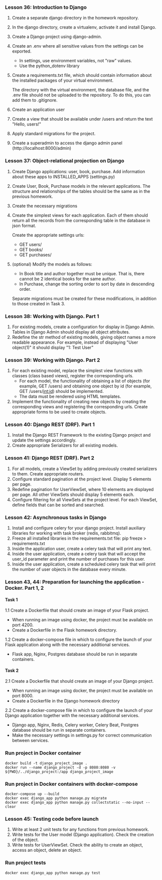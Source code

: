 ### Lesson 36: Introduction to Django

1. Create a separate django directory in the homework repository.
2. In the django directory, create a virtualenv, activate it and install Django.
3. Create a Django project using django-admin.
4. Create an .env where all sensitive values from the settings can be exported.
   - In settings, use environment variables, not "raw" values.
   - Use the python_dotenv library
5. Create a requirements.txt file, which should contain information about the installed packages of your virtual environment.

    The directory with the virtual environment, the database file, and the .env file should not be uploaded to the repository. To do this, you can add them to .gitignore.
6. Create an application user
7. Create a view that should be available under /users and return the text "Hello, users!"
8. Apply standard migrations for the project.
9. Create a superadmin to access the django admin panel (http://localhost:8000/admin)

### Lesson 37: Object-relational projection on Django

1. Create Django applications: user, book, purchase. Add information about these apps to INSTALLED_APPS (settings.py)
2. Create User, Book, Purchase models in the relevant applications. The structure and relationships of the tables should be the same as in the previous homework.
3. Create the necessary migrations
4. Create the simplest views for each application. Each of them should return all the records from the corresponding table in the database in json format.
 
    Create the appropriate settings urls:
   - GET users/
   - GET books/
   - GET purchases/

5. (optional) Modify the models as follows:
   - In Book title and author together must be unique. That is, there cannot be 2 identical books for the same author.
   - In Purchase, change the sorting order to sort by date in descending order.

    Separate migrations must be created for these modifications, in addition to those created in Task 3.

### Lesson 38: Working with Django. Part 1

1. For existing models, create a configuration for display in Django Admin. Tables in Django Admin should display all object attributes.
2. Redefine the str method of existing models, giving object names a more readable appearance. For example, instead of displaying "User object(1)" it should display "1: Test User"

### Lesson 39: Working with Django. Part 2

1. For each existing model, replace the simplest view functions with classes (class based views), register the corresponding urls.
   - For each model, the functionality of obtaining a list of objects (for example, GET /users) and obtaining one object by id (for example, GET /users/<int:id>) should be implemented.
   - The data must be rendered using HTML templates.
2. Implement the functionality of creating new objects by creating the corresponding views and registering the corresponding urls.
Create appropriate forms to be used to create objects.

### Lesson 40: Django REST (DRF). Part 1

1. Install the Django REST Framework to the existing Django project and update the settings accordingly.
2. Create appropriate Serializers for all existing models.

### Lesson 41: Django REST (DRF). Part 2

1. For all models, create a ViewSet by adding previously created serializers to them. Create appropriate routers.
2. Configure standard pagination at the project level. Display 5 elements per page.
3. Redefine pagination for UserViewSet, where 10 elements are displayed per page. All other ViewSets should display 5 elements each.
4. Configure filtering for all ViewSets at the project level. For each ViewSet, define fields that can be sorted and searched.

### Lesson 42: Asynchronous tasks in Django

1. Install and configure celery for your django project.
Install auxiliary libraries for working with task broker (redis, rabbitmq).
2. Freeze all installed libraries in the requirements.txt file: pip freeze > requirements.txt
3. Inside the application user, create a celery task that will print any text.
4. Inside the user application, create a celery task that will accept the user_id parameter and print the number of purchases for this user.
5. Inside the user application, create a scheduled celery task that will print the number of user objects in the database every minute.

### Lesson 43, 44: Preparation for launching the application - Docker. Part 1, 2

#### Task 1
1.1 Create a Dockerfile that should create an image of your Flask project.
- When running an image using docker, the project must be available on port 4200.
- Create a Dockerfile in the Flask homework directory.

1.2 Create a docker-compose file in which to configure the launch of your Flask application along with the necessary additional services.
- Flask app, Nginx, Postgres database should be run in separate containers.

#### Task 2
2.1 Create a Dockerfile that should create an image of your Django project.
- When running an image using docker, the project must be available on port 8000.
- Create a Dockerfile in the Django homework directory

2.2 Create a docker-compose file in which to configure the launch of your Django application together with the necessary additional services.
- Django app, Nginx, Redis, Celery worker, Celery Beat, Postgres database should be run in separate containers.
- Make the necessary settings in settings.py for correct communication between services.


### Run project in Docker container
```
docker build -t django_project_image . 
docker run --name django_project -d -p 8080:8080 -v ${PWD}/../django_project:/app django_project_image
```

### Run project in Docker containers with docker-compose
```
docker-compose up --build
docker exec django_app python manage.py migrate
docker exec django_app python manage.py collectstatic --no-input --clear
```

### Lesson 45: Testing code before launch
1. Write at least 2 unit tests for any functions from previous homework.
2. Write tests for the User model (Django application). Check the creation of the object.
3. Write tests for UserViewSet. Check the ability to create an object, access an object, delete an object.

### Run project tests
```
docker exec django_app python manage.py test
```

